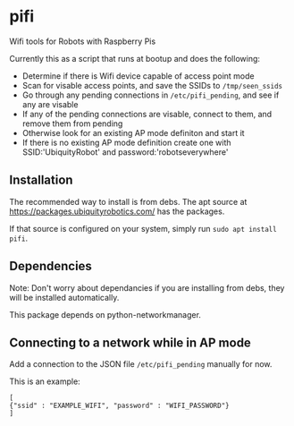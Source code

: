 # pifi
Wifi tools for Robots with Raspberry Pis

Currently this as a script that runs at bootup and does the following:
* Determine if there is Wifi device capable of access point mode
* Scan for visable access points, and save the SSIDs to `/tmp/seen_ssids`
* Go through any pending connections in `/etc/pifi_pending`, and see if any are visable
* If any of the pending connections are visable, connect to them, and remove them from pending
* Otherwise look for an existing AP mode definiton and start it
* If there is no existing AP mode definition create one with SSID:'UbiquityRobot' and password:'robotseverywhere'

## Installation
The recommended way to install is from debs. The apt source at https://packages.ubiquityrobotics.com/ has the packages.

If that source is configured on your system, simply run `sudo apt install pifi`.

## Dependencies
Note: Don't worry about dependancies if you are installing from debs, they will be installed automatically.

This package depends on python-networkmanager.

## Connecting to a network while in AP mode
Add a connection to the JSON file `/etc/pifi_pending` manually for now.

This is an example:
```
[
{"ssid" : "EXAMPLE_WIFI", "password" : "WIFI_PASSWORD"}
]
